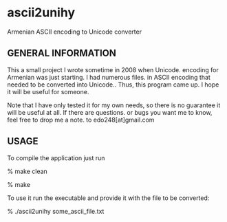 ascii2unihy
===========

Armenian ASCII encoding to Unicode converter

GENERAL INFORMATION
-------------------
This a small project I wrote sometime in 2008 when Unicode.
encoding for Armenian was just starting. I had numerous files.
in ASCII encoding that needed to be converted into Unicode..
Thus, this program came up. I hope it will be useful for someone.

Note that I have only tested it for my own needs, so there is
no guarantee it will be useful at all. If there are questions.
or bugs you want me to know, feel free to drop me a note.
to edo248[at]gmail.com


USAGE
-------------------
To compile the application just run

 % make clean
 
 % make

To use it run the executable and provide it with the file to be converted:

 % ./ascii2unihy some_ascii_file.txt

